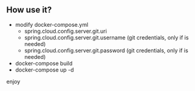 ## How use it?

- modify docker-compose.yml
    - spring.cloud.config.server.git.uri
    - spring.cloud.config.server.git.username (git credentials, only if is needed)
    - spring.cloud.config.server.git.password (git credentials, only if is needed)
- docker-compose build
- docker-compose up -d

enjoy